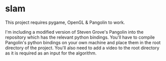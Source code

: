 # slam
This project requires pygame, OpenGL & Pangolin to work.

I'm including a modified version of Steven Grove's Pangolin into the repository which has the relevant python bindings. You'll have to compile Pangolin's python bindings on your own machine and place them in the root directory of the project. You'll also need to add a video to the root directory as it is required as an input for the algorithm.
